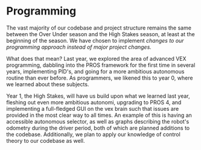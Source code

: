 # Programming

The vast majority of our codebase and project structure remains the same between the Over Under season and the High Stakes season, at least at the beginning of the season. We have chosen to implement _changes to our programming approach instead of major project changes._

What does that mean? Last year, we explored the area of advanced VEX programming, dabbling into the PROS framework for the first time in several years, implementing PID's, and going for a more ambitious autonomous routine than ever before. As programmers, we likened this to year 0, where we learned about these subjects. 

Year 1, the High Stakes, will have us build upon what we learned last year, fleshing out even more ambitious autonomi, upgrading to PROS 4, and implementing a full-fledged GUI on the vex brain such that issues are provided in the most clear way to all times. An example of this is having an accessible autonomous selector, as well as graphs describing the robot's odometry during the driver period, both of which are planned additions to the codebase. Additionally, we plan to apply our knowledge of control theory to our codebase as well.
